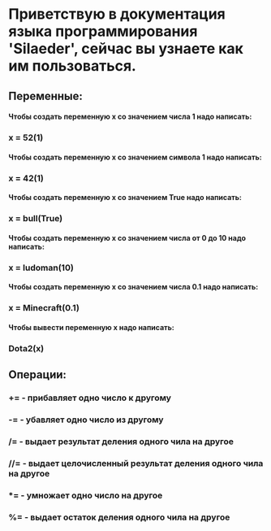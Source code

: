 # Приветствую в документация языка программирования 'Silaeder', сейчас вы узнаете как им пользоваться.
## Переменные:
#### Чтобы создать переменную x со значением числа 1 надо написать:
### x = 52(1)
#### Чтобы создать переменную x со значением символа 1 надо написать:
### x = 42(1)
#### Чтобы создать переменную x со значением True надо написать:
### x = bull(True)
#### Чтобы создать переменную x со значением числа от 0 до 10 надо написать:
### x = ludoman(10)
#### Чтобы создать переменную x со значением числа 0.1 надо написать:
### x = Minecraft(0.1)
#### Чтобы вывести переменную x надо написать:
### Dota2(x)
## Операции:
### += - прибавляет одно число к другому
### -= - убавляет одно число из другому
### /= -  выдает результат деления одного чила на другое
### //= -  выдает целочисленный результат деления одного чила на другое
### *= - умножает одно число на другое
### %= - выдает остаток деления одного чила на другое
